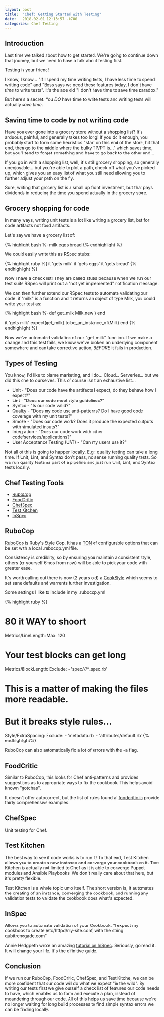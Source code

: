 ```yaml
---
layout: post
title:  "Chef: Getting Started with Testing"
date:   2018-02-01 12:13:57 -0700
categories: Chef Testing
---
```


## Introduction

Last time we talked about how to get started.  We're going to continue down that journey, but we need to have a talk about testing first.

Testing is your friend!

I know, I know...  "If I spend my time writing tests, I have less time to spend writing code" and "Boss says we need these features today, I don't have _time_ to write tests".  It's the age old "I don't have time to save time paradox."

But here's a secret.  You _DO_ have time to write tests and writing tests will actually _save time_.

## Saving time to code by not writing code

Have you ever gone into a grocery store without a shopping list?  It's arduous, painful, and generally takes too long!  If you do it enough, you probably start to form some heuristics "start on this end of the store, hit that end, then go to the middle where the bulky TP/PT is..." which saves time, but you'll tend to forget something and have to go back to the other end...

If you go in with a shopping list, well, it's still grocery shopping, so generally unenjoyable... but you're able to plot a path, check off what you've picked up, which gives you an easy list of what you still need allowing you to further adjust your path on the fly.

Sure, writing that grocery list is a small up front investment, but that pays dividends in reducing the time you spend actually in the grocery store.

## Grocery shopping for code

In many ways, writing unit tests is a lot like writing a grocery list, but for code artifacts not food artifacts.

Let's say we have a grocery list of:

{% highlight bash %}
milk
eggs
bread
{% endhighlight %}

We could easily write this as RSpec stubs:

{% highlight ruby %}
it 'gets milk'
it 'gets eggs'
it 'gets bread'
{% endhighlight %}

Now I have a check list!  They are called stubs because when we run our test suite RSpec will print out a "not yet implemented" notification message.

We can then further extend our RSpec tests to automate validating our code.  if "milk" is a function and it returns an object of type Milk, you could write your test as:

{% highlight bash %}
def get_milk
  Milk.new()
end

it 'gets milk'
  expect(get_milk).to be_an_instance_of(Milk)
end
{% endhighlight %}

Now we've automated validation of our "get_milk" function.  If we make a change and this test fails, we know we've broken an underlying component somewhere and can take corrective action, _BEFORE_ it fails in production.

## Types of Testing

You know, I'd like to blame marketing, and I do... Cloud... Serverles... but we did this one to ourselves.  This of course isn't an exhaustive list...

* Unit - "Does our code have the artifacts I expect, do they behave how I expect?"
* Lint - "Does our code meet style guidelines?"
* Syntax - "Is our code valid?"
* Quality - "Does my code use anti-patterns? Do I have good code coverage with my unit tests?"
* Smoke - "Does our code work? Does it produce the expected outputs with simulated inputs?"
* Integration - "Does our code work with other code/services/applications?"
* User Acceptance Testing (UAT) - "Can my users use it?"

Not all of this is going to happen locally.  E.g.: quality testing can take a long time.  If Unit, Lint, and Syntax don't pass, no sense running quality tests. So we run quality tests as part of a pipeline and just run Unit, Lint, and Syntax tests locally.

## Chef Testing Tools

* [RuboCop](https://github.com/bbatsov/rubocop)
* [FoodCritic](https://github.com/Foodcritic/foodcritic)
* [ChefSpec](https://github.com/chefspec/chefspec)
* [Test Kitchen](https://github.com/test-kitchen/test-kitchen)
* [InSpec](https://www.inspec.io/)

## RuboCop

[RuboCop](https://github.com/bbatsov/rubocop) is Ruby's Style Cop.  It has a [TON](https://github.com/bbatsov/rubocop/blob/master/config/default.yml) of configurable options that can be set with a local .rubocop.yml file.  

Consistency is crediblity, so by ensuring you maintain a consistent style, others (or yourself 6mos from now) will be able to pick your code with greater ease.

It's worth calling out there is now (2 years old) a [CookStyle](https://github.com/chef/cookstyle) which seems to set sane defaults and warrents further investigation.

Some settings I like to include in my .rubocop.yml

{% highlight ruby %}
# 80 it WAY to shoort
Metrics/LineLength:
  Max: 120

# Your test blocks can get long
Metrics/BlockLength:
  Exclude:
    - 'spec/*/*/*_spec.rb'

# This is a matter of making the files more readable.
# But it breaks style rules...
Style/ExtraSpacing:
  Exclude:
    - 'metadata.rb'
    - 'attributes/default.rb'
{% endhighlight%}

RuboCop can also automatically fix a lot of errors with the -a flag.

## FoodCritic

Similar to RuboCop, this looks for Chef anti-patterns and provides suggestions as to appropriate ways to fix the cookbook.  This helps avoid known "gotchas".

It doesn't offer autocorrect, but the list of rules found at [foodcritic.io](https://foodcritic.io) provide fairly comprehensive examples.

## ChefSpec

Unit testing for Chef.

## Test Kitchen

The best way to see if code works is to run it!  To that end, Test Kitchen allows you to create a new instance and converge your cookbook on it.  Test Kitchen is actually not limited to Chef as it is able to converge Puppet modules and Ansible Playbooks.  We don't really care about that here, but it's pretty flexible.  

Test Kitchen is a whole topic unto itself.  The short version is, it automates the creating of an instance, converging the cookbook, and running any validation tests to validate the cookbook does what's expected.

## InSpec

Allows you to automate validation of your Cookbook.  "I expect my cookbook to create /etc/httpd/my-site.conf, with the string qubitrenegade.com"

Annie Hedgpeth wrote an amazing [tutorial on InSpec](http://www.anniehedgie.com/inspec/).  Seriously, go read it.  It will change your life.  It's the difinitive guide.

## Conclusion

If we run our RuboCop, FoodCritic, ChefSpec, and Test Kitche, we can be more confident that our code will do what we expect "in the wild".  By writing our tests first we give ourself a check list of features our code needs to have, which enables us to form and execute a plan, instead of meandering through our code.  All of this helps us save time because we're no longer waiting for long build processes to find simple syntax errors we can be finding locally.
